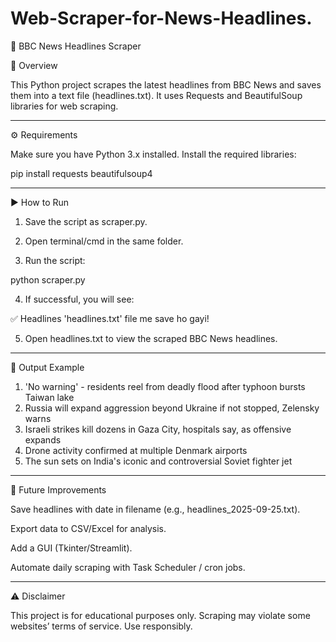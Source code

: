 # Web-Scraper-for-News-Headlines.
📌 BBC News Headlines Scraper

📝 Overview

This Python project scrapes the latest headlines from BBC News and saves them into a text file (headlines.txt).
It uses Requests and BeautifulSoup libraries for web scraping.


---

⚙️ Requirements

Make sure you have Python 3.x installed.
Install the required libraries:

pip install requests beautifulsoup4


---

▶️ How to Run

1. Save the script as scraper.py.


2. Open terminal/cmd in the same folder.


3. Run the script:



python scraper.py

4. If successful, you will see:



✅ Headlines 'headlines.txt' file me save ho gayi!

5. Open headlines.txt to view the scraped BBC News headlines.




---

📂 Output Example

1. 'No warning' - residents reel from deadly flood after typhoon bursts Taiwan lake
2. Russia will expand aggression beyond Ukraine if not stopped, Zelensky warns
3. Israeli strikes kill dozens in Gaza City, hospitals say, as offensive expands
4. Drone activity confirmed at multiple Denmark airports
5. The sun sets on India's iconic and controversial Soviet fighter jet


---

🚀 Future Improvements

Save headlines with date in filename (e.g., headlines_2025-09-25.txt).

Export data to CSV/Excel for analysis.

Add a GUI (Tkinter/Streamlit).

Automate daily scraping with Task Scheduler / cron jobs.



---

⚠️ Disclaimer

This project is for educational purposes only.
Scraping may violate some websites’ terms of service. Use responsibly.
